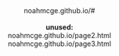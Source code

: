 <center>
noahmcge.github.io/#
<br>
<br>
<b>
  unused:
</b>
<br>
noahmcge.github.io/page2.html
<br>
noahmcge.github.io/page3.html
</center>
